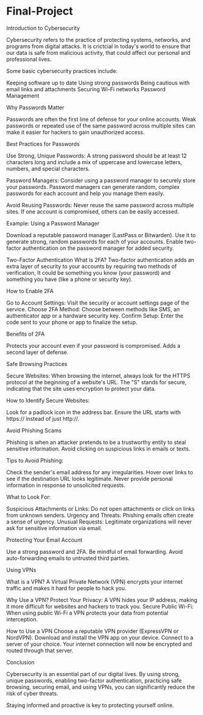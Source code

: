 # Final-Project
Introduction to Cybersecurity

Cybersecurity refers to the practice of protecting systems, networks, and programs from digital attacks. It is crictcial in today's  world to ensure that our data is safe from malicious activity, that could affect our personal and professional lives.

Some basic cybersecurity practices include:

Keeping software up to date
Using strong passwords
Being cautious with email links and attachments
Securing Wi-Fi networks
Password Management

Why Passwords Matter

Passwords are often the first line of defense for your online accounts. Weak passwords or repeated use of the same password across multiple sites can make it easier for hackers to gain unauthorized access.

Best Practices for Passwords

Use Strong, Unique Passwords: A strong password should be at least 12 characters long and include a mix of uppercase and lowercase letters, numbers, and special characters.

Password Managers: Consider using a password manager to securely store your passwords. Password managers can generate random, complex passwords for each account and help you manage them easily.

Avoid Reusing Passwords: Never reuse the same password across multiple sites. If one account is compromised, others can be easily accessed.

Example: 
Using a Password Manager

Download a reputable password manager (LastPass or Bitwarden).
Use it to generate strong, random passwords for each of your accounts.
Enable two-factor authentication on the password manager for added security.

Two-Factor Authentication 
What is 2FA?
Two-factor authentication  adds an extra layer of security to your accounts by requiring two methods of verification, It could be something you know (your password) and something you have (like a phone or security key).

How to Enable 2FA

Go to Account Settings: Visit the security or account settings page of the service.
Choose 2FA Method: Choose between methods like SMS, an authenticator app or a hardware security key.
Confirm Setup: Enter the code sent to your phone or app to finalize the setup.

Benefits of 2FA

Protects your account even if your password is compromised.
Adds a second layer of defense.

Safe Browsing Practices

Secure Websites: 
When browsing the internet, always look for the HTTPS protocol at the beginning of a website's URL. The "S" stands for secure, indicating that the site uses encryption to protect your data.

How to Identify Secure Websites:

Look for a padlock icon in the address bar.
Ensure the URL starts with https:// instead of just http://.

Avoid Phishing Scams

Phishing is when an attacker pretends to be a trustworthy entity to steal sensitive information. Avoid clicking on suspicious links in emails or texts.

Tips to Avoid Phishing:

Check the sender's email address for any irregularities.
Hover over links to see if the destination URL looks legitimate.
Never provide personal information in response to unsolicited requests.

What to Look For:

Suspicious Attachments or Links: Do not open attachments or click on links from unknown senders.
Urgency and Threats: Phishing emails often create a sense of urgency.
Unusual Requests: Legitimate organizations will never ask for sensitive information via email.

Protecting Your Email Account

Use a strong password and 2FA.
Be mindful of email forwarding. Avoid auto-forwarding emails to untrusted third parties.

Using VPNs

What is a VPN?
A Virtual Private Network (VPN) encrypts your internet traffic and makes it hard for people to hack you.

Why Use a VPN?
Protect Your Privacy: A VPN hides your IP address, making it more difficult for websites and hackers to track you.
Secure Public Wi-Fi: When using public Wi-Fi a VPN protects your data from potential interception.

How to Use a VPN
Choose a reputable VPN provider (ExpressVPN or NordVPN).
Download and install the VPN app on your device.
Connect to a server of your choice. Your internet connection will now be encrypted and routed through that server.

Conclusion

Cybersecurity is an essential part of our digital lives. By using strong, unique passwords, enabling two-factor authentication, practicing safe browsing, securing email, and using VPNs, you can significantly reduce the risk of cyber threats.

Staying informed and proactive is key to protecting yourself online.

